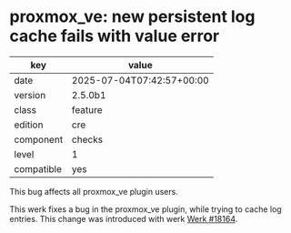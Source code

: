 [//]: # (werk v2)
# proxmox_ve: new persistent log cache fails with value error

key        | value
---------- | ---
date       | 2025-07-04T07:42:57+00:00
version    | 2.5.0b1
class      | feature
edition    | cre
component  | checks
level      | 1
compatible | yes

This bug affects all proxmox_ve plugin users.

This werk fixes a bug in the proxmox_ve plugin, while trying to cache log entries.
This change was introduced with werk [Werk #18164](https://checkmk.com/werk/18164).

